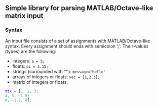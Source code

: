 ## Simple library for parsing MATLAB/Octave-like matrix input
### Syntax
An input file consists of a set of assignments with MATLAB/Octave-like syntax.
Every assignment should ends with semicolon ';'. The r-values (types) are the following:
* integers: ```a = 5;```
* floats: ```pi = 3.15;```
* strings (surrounded with '"'): ```message="hello"```
* arrays of integers or floats: ```vec = [1,2,3];```
* matrix of integers or floats:
```MATLAB
mtx = [1, 2, 3;
4, 5, -1.5;
0, -1.2, 4];
```


